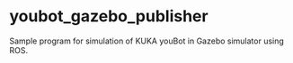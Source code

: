 # youbot_gazebo_publisher
Sample program for simulation of KUKA youBot in Gazebo simulator using ROS.
